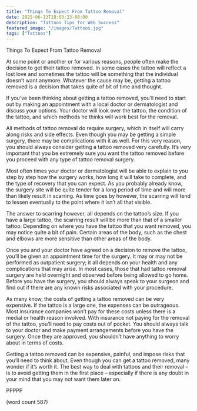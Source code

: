 ```yaml
---
title: "Things To Expect From Tattoo Removal"
date: 2025-06-13T18:03:23-08:00
description: "Tattoos Tips for Web Success"
featured_image: "/images/Tattoos.jpg"
tags: ["Tattoos"]
---
```


Things To Expect From Tattoo Removal

At some point or another or for various reasons, people often make the decision to get their tattoo removed.  In some cases the tattoo will reflect a lost love and sometimes the tattoo will be something that the individual doesn’t want anymore.  Whatever the cause may be, getting a tattoo removed is a decision that takes quite of bit of time and thought.

If you’ve been thinking about getting a tattoo removed, you’ll need to start out by making an appointment with a local doctor or dermatologist and discuss your options.  Your doctor will look over the tattoo, the condition of the tattoo, and which methods he thinks will work best for the removal.  

All methods of tattoo removal do require surgery, which in itself will carry along risks and side effects.  Even though you may be getting a simple surgery, there may be complications with it as well.  For this very reason, you should always consider getting a tattoo removed very carefully.  It’s very important that you be extremely sure you want the tattoo removed before you proceed with any type of tattoo removal surgery.

Most often times your doctor or dermatologist will be able to explain to you step by step how the surgery works, how long it will take to complete, and the type of recovery that you can expect.  As you probably already know, the surgery site will be quite tender for a long period of time and will more than likely result in scarring.  As time goes by however, the scarring will tend to lessen eventually to the point where it isn’t all that visible.

The answer to scarring however, all depends on the tattoo’s size.  If you have a large tattoo, the scarring result will be more than that of a smaller tattoo.  Depending on where you have the tattoo that you want removed, you may notice quite a bit of pain.  Certain areas of the body, such as the chest and elbows are more sensitive than other areas of the body.

Once you and your doctor have agreed on a decision to remove the tattoo, you’ll be given an appointment time for the surgery.  It may or may not be performed as outpatient surgery; it all depends on your health and any complications that may arise.  In most cases, those that had tattoo removal surgery are held overnight and observed before being allowed to go home.  Before you have the surgery, you should always speak to your surgeon and find out if there are any known risks associated with your procedure.

As many know, the costs of getting a tattoo removed can be very expensive.  If the tattoo is a large one, the expenses can be outrageous.  Most insurance companies won’t pay for these costs unless there is a medial or health reason involved.  With insurance not paying for the removal of the tattoo, you’ll need to pay costs out of pocket.  You should always talk to your doctor and make payment arrangements before you have the surgery.  Once they are approved, you shouldn’t have anything to worry about in terms of costs.

Getting a tattoo removed can be expensive, painful, and impose risks that you’ll need to think about.  Even though you can get a tattoo removed, many wonder if it’s worth it.  The best way to deal with tattoos and their removal – is to avoid getting them in the first place – especially if there is any doubt in your mind that you may not want them later on.

PPPPP

(word count 587)
